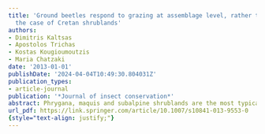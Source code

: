 ```yaml
---
title: 'Ground beetles respond to grazing at assemblage level, rather than species-specifically:
  the case of Cretan shrublands'
authors:
- Dimitris Kaltsas
- Apostolos Trichas
- Kostas Kougioumoutzis
- Maria Chatzaki
date: '2013-01-01'
publishDate: '2024-04-04T10:49:30.804031Z'
publication_types:
- article-journal
publication: '*Journal of insect conservation*'
abstract: Phrygana, maquis and subalpine shrublands are the most typical ecosystem types on the island of Crete. However, these formations are mostly mismanaged and poorly studied in terms of their fauna and the effect of long term land-use. We studied the impact of goat and sheep grazing on the diversity patterns of carabid beetles at 40 sites in relation to possible habitat uniqueness and geographic zonation. In total, 19,322 individuals belonging to 42 Carabidae species were identified. The composition of site assemblages was mainly determined by altitude. The six Cretan endemic species collected were widely distributed on the island and most of them were dominant. Species richness and equitability were significantly lower at overgrazed sites compared to areas with low grazing intensity. The diversity patterns of carabids were influenced by the level of grazing in each study area. As species richness and diversity were maximal under moderate/relatively high levels of grazing (hump-shaped pattern), our results support the intermediate disturbance hypothesis. Low tolerance of carabid taxa to intensive grazing was also ascertained through the significantly high values of temporal beta diversity at overgrazed sites, independent of local species richness. We conclude that Carabidae are good indicators of grazing pressure in Crete at assemblage level, rather than species-specifically. To maintain diversity and enhance niche space of invertebrate fauna, the spatiotemporal discontinuity of grazing is essential.
url_pdf: https://link.springer.com/article/10.1007/s10841-013-9553-0
{style="text-align: justify;"}
---
```

